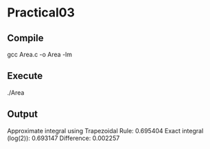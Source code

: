# Practical03

## Compile
gcc Area.c -o Area -lm

## Execute
./Area

## Output
Approximate integral using Trapezoidal Rule: 0.695404
Exact integral (log(2)): 0.693147
Difference: 0.002257